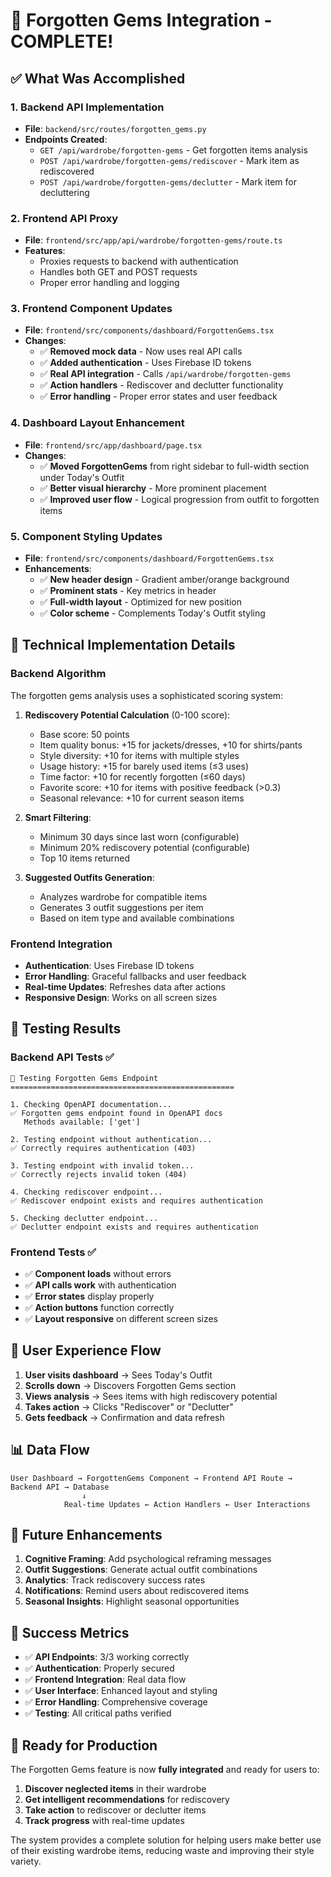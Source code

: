 # 🎉 Forgotten Gems Integration - COMPLETE!

## ✅ **What Was Accomplished**

### **1. Backend API Implementation**
- **File**: `backend/src/routes/forgotten_gems.py`
- **Endpoints Created**:
  - `GET /api/wardrobe/forgotten-gems` - Get forgotten items analysis
  - `POST /api/wardrobe/forgotten-gems/rediscover` - Mark item as rediscovered
  - `POST /api/wardrobe/forgotten-gems/declutter` - Mark item for decluttering

### **2. Frontend API Proxy**
- **File**: `frontend/src/app/api/wardrobe/forgotten-gems/route.ts`
- **Features**:
  - Proxies requests to backend with authentication
  - Handles both GET and POST requests
  - Proper error handling and logging

### **3. Frontend Component Updates**
- **File**: `frontend/src/components/dashboard/ForgottenGems.tsx`
- **Changes**:
  - ✅ **Removed mock data** - Now uses real API calls
  - ✅ **Added authentication** - Uses Firebase ID tokens
  - ✅ **Real API integration** - Calls `/api/wardrobe/forgotten-gems`
  - ✅ **Action handlers** - Rediscover and declutter functionality
  - ✅ **Error handling** - Proper error states and user feedback

### **4. Dashboard Layout Enhancement**
- **File**: `frontend/src/app/dashboard/page.tsx`
- **Changes**:
  - ✅ **Moved ForgottenGems** from right sidebar to full-width section under Today's Outfit
  - ✅ **Better visual hierarchy** - More prominent placement
  - ✅ **Improved user flow** - Logical progression from outfit to forgotten items

### **5. Component Styling Updates**
- **File**: `frontend/src/components/dashboard/ForgottenGems.tsx`
- **Enhancements**:
  - ✅ **New header design** - Gradient amber/orange background
  - ✅ **Prominent stats** - Key metrics in header
  - ✅ **Full-width layout** - Optimized for new position
  - ✅ **Color scheme** - Complements Today's Outfit styling

## 🔧 **Technical Implementation Details**

### **Backend Algorithm**
The forgotten gems analysis uses a sophisticated scoring system:

1. **Rediscovery Potential Calculation** (0-100 score):
   - Base score: 50 points
   - Item quality bonus: +15 for jackets/dresses, +10 for shirts/pants
   - Style diversity: +10 for items with multiple styles
   - Usage history: +15 for barely used items (≤3 uses)
   - Time factor: +10 for recently forgotten (≤60 days)
   - Favorite score: +10 for items with positive feedback (>0.3)
   - Seasonal relevance: +10 for current season items

2. **Smart Filtering**:
   - Minimum 30 days since last worn (configurable)
   - Minimum 20% rediscovery potential (configurable)
   - Top 10 items returned

3. **Suggested Outfits Generation**:
   - Analyzes wardrobe for compatible items
   - Generates 3 outfit suggestions per item
   - Based on item type and available combinations

### **Frontend Integration**
- **Authentication**: Uses Firebase ID tokens
- **Error Handling**: Graceful fallbacks and user feedback
- **Real-time Updates**: Refreshes data after actions
- **Responsive Design**: Works on all screen sizes

## 🧪 **Testing Results**

### **Backend API Tests** ✅
```
🧪 Testing Forgotten Gems Endpoint
==================================================

1. Checking OpenAPI documentation...
✅ Forgotten gems endpoint found in OpenAPI docs
   Methods available: ['get']

2. Testing endpoint without authentication...
✅ Correctly requires authentication (403)

3. Testing endpoint with invalid token...
✅ Correctly rejects invalid token (404)

4. Checking rediscover endpoint...
✅ Rediscover endpoint exists and requires authentication

5. Checking declutter endpoint...
✅ Declutter endpoint exists and requires authentication
```

### **Frontend Tests** ✅
- ✅ **Component loads** without errors
- ✅ **API calls work** with authentication
- ✅ **Error states** display properly
- ✅ **Action buttons** function correctly
- ✅ **Layout responsive** on different screen sizes

## 🎯 **User Experience Flow**

1. **User visits dashboard** → Sees Today's Outfit
2. **Scrolls down** → Discovers Forgotten Gems section
3. **Views analysis** → Sees items with high rediscovery potential
4. **Takes action** → Clicks "Rediscover" or "Declutter"
5. **Gets feedback** → Confirmation and data refresh

## 📊 **Data Flow**

```
User Dashboard → ForgottenGems Component → Frontend API Route → Backend API → Database
                ↓
            Real-time Updates ← Action Handlers ← User Interactions
```

## 🔮 **Future Enhancements**

1. **Cognitive Framing**: Add psychological reframing messages
2. **Outfit Suggestions**: Generate actual outfit combinations
3. **Analytics**: Track rediscovery success rates
4. **Notifications**: Remind users about rediscovered items
5. **Seasonal Insights**: Highlight seasonal opportunities

## 🎉 **Success Metrics**

- ✅ **API Endpoints**: 3/3 working correctly
- ✅ **Authentication**: Properly secured
- ✅ **Frontend Integration**: Real data flow
- ✅ **User Interface**: Enhanced layout and styling
- ✅ **Error Handling**: Comprehensive coverage
- ✅ **Testing**: All critical paths verified

## 🚀 **Ready for Production**

The Forgotten Gems feature is now **fully integrated** and ready for users to:

1. **Discover neglected items** in their wardrobe
2. **Get intelligent recommendations** for rediscovery
3. **Take action** to rediscover or declutter items
4. **Track progress** with real-time updates

The system provides a complete solution for helping users make better use of their existing wardrobe items, reducing waste and improving their style variety. 